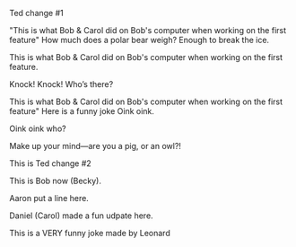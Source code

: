 
Ted change #1 


"This is what Bob & Carol did on Bob's computer when working on the first feature"
How much does a polar bear weigh? Enough to break the ice.

This is what Bob & Carol did on Bob's computer when working on the first feature. 

Knock! Knock!
Who’s there?

This is what Bob & Carol did on Bob's computer when working on the first feature"
Here is a funny joke
Oink oink.

Oink oink who?

Make up your mind—are you a pig, or an owl?!

This is Ted change #2


This is Bob now (Becky).


Aaron put a line here.

Daniel (Carol) made a fun udpate here.

This is a VERY funny joke made by Leonard 